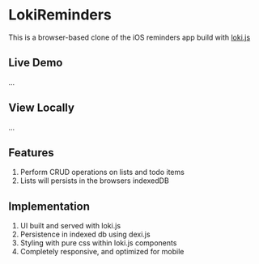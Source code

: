 # LokiReminders

This is a browser-based clone of the iOS reminders app build with [loki.js](https://github.com/skapoor8/loki)

## Live Demo

...

## View Locally

...

## Features
1. Perform CRUD operations on lists and todo items
2. Lists will persists in the browsers indexedDB

## Implementation
1. UI built and served with loki.js
2. Persistence in indexed db using dexi.js
3. Styling with pure css within loki.js components
4. Completely responsive, and optimized for mobile